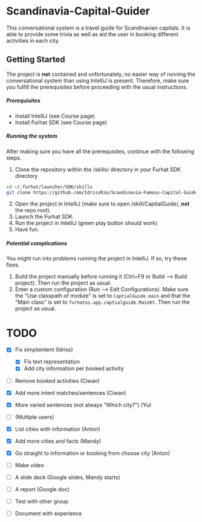 # Scandinavia-Capital-Guider
This conversational system is a travel guide for Scandinavian capitals. It is able to provide some trivia as well as aid the user in booking different activities in each city.

## Getting Started

The project is **not** contained and unfortunately, no easier way of running the conversational system than using IntelliJ is present. Therefore, make sure you fulfill the prerequisites before proceeding with the usual instructions.

##### Prerequisites
- Install IntelliJ (see Course page)
- Install Furhat SDK (see Course page)

##### Running the system
After making sure you have all the prerequisites, continue with the following steps.

1. Clone the repository within the /skills/ directory in your Furhat SDK directory
``` bash
cd ~/.furhat/launcher/SDK/skills
git clone https://github.com/IdrissRio/Scandinavia-Famous-Capital-Guider.git
```
2. Open the project in IntelliJ (make sure to open /skill/CaptialGuide/, **not** the repo root).
3. Launch the Furhat SDK.
4. Run the project in IntelliJ (green play button *should* work)
5. Have fun.

##### Potential complications
You might run into problems running the project in IntelliJ. If so, try these fixes.

1. Build the project manually before running it (Ctrl+F9 or Build --> Build project). Then run the project as usual.
2. Enter a custom configuration (Run --> Edit Configurations). Make sure the "Use classpath of module" is set to `CaptialGuide.main` and that the "Main class" is set to `furhatos.app.captialguide.MainKt`. Then run the project as usual.


# TODO
 - [x] Fix simpleintent (Idriss)
    - [x] Fix text representation
    - [x] Add city information per booked activity

 - [ ] Remove booked activities (Ciwan)
 - [x] Add more intent matches/sentences (Ciwan)
 - [x] More varied sentences (not always "Which city?") (Yu)
 - [ ] (Multiple users)
 - [x] List cities with information (Anton)
 - [x] Add more cities and facts (Mandy)
 - [x] Go straight to information or booking from choose city (Anton)

 - [ ] Make video
 - [ ] A slide deck (Google slides, Mandy starts)
 - [ ] A report (Google doc)
 - [ ] Test with other group
 - [ ] Document with experience
